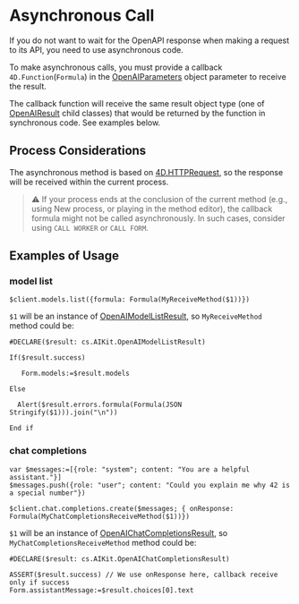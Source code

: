 # Asynchronous Call

If you do not want to wait for the OpenAPI response when making a request to its API, you need to use asynchronous code.

To make asynchronous calls, you must provide a callback `4D.Function`(`Formula`) in the [OpenAIParameters](Classes/OpenAIParameters.md) object parameter to receive the result. 

The callback function will receive the same result object type (one of [OpenAIResult](Classes/OpenAIResult.md) child classes) that would be returned by the function in synchronous code. See examples below.

## Process Considerations

The asynchronous method is based on [4D.HTTPRequest](https://developer.4d.com/docs/API/HTTPRequestClass), so the response will be received within the current process.

> ⚠️ If your process ends at the conclusion of the current method (e.g., using New process, or playing in the method editor), the callback formula might not be called asynchronously. In such cases, consider using `CALL WORKER` or `CALL FORM`.

## Examples of Usage

### model list

```4d
$client.models.list({formula: Formula(MyReceiveMethod($1))})
```

`$1` will be an instance of [OpenAIModelListResult](Classes/OpenAIModelListResult.md), so `MyReceiveMethod` method could be:

```4d
#DECLARE($result: cs.AIKit.OpenAIModelListResult)

If($result.success)

   Form.models:=$result.models

Else

  Alert($result.errors.formula(Formula(JSON Stringify($1))).join("\n"))

End if
```

### chat completions

```4d
var $messages:=[{role: "system"; content: "You are a helpful assistant."}]
$messages.push({role: "user"; content: "Could you explain me why 42 is a special number"})

$client.chat.completions.create($messages; { onResponse: Formula(MyChatCompletionsReceiveMethod($1))})
```

`$1` will be an instance of [OpenAIChatCompletionsResult](Classes/OpenAIChatCompletionsResult.md), so `MyChatCompletionsReceiveMethod` method could be:

```4d
#DECLARE($result: cs.AIKit.OpenAIChatCompletionsResult)

ASSERT($result.success) // We use onResponse here, callback receive only if success
Form.assistantMessage:=$result.choices[0].text
```
